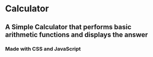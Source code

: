 # Calculator
## A Simple Calculator that performs basic arithmetic functions and displays the answer
### Made with CSS and JavaScript
